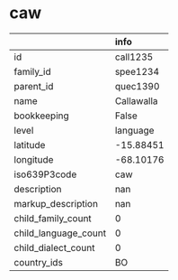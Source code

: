 # caw
|                      | info       |
|:---------------------|:-----------|
| id                   | call1235   |
| family_id            | spee1234   |
| parent_id            | quec1390   |
| name                 | Callawalla |
| bookkeeping          | False      |
| level                | language   |
| latitude             | -15.88451  |
| longitude            | -68.10176  |
| iso639P3code         | caw        |
| description          | nan        |
| markup_description   | nan        |
| child_family_count   | 0          |
| child_language_count | 0          |
| child_dialect_count  | 0          |
| country_ids          | BO         |